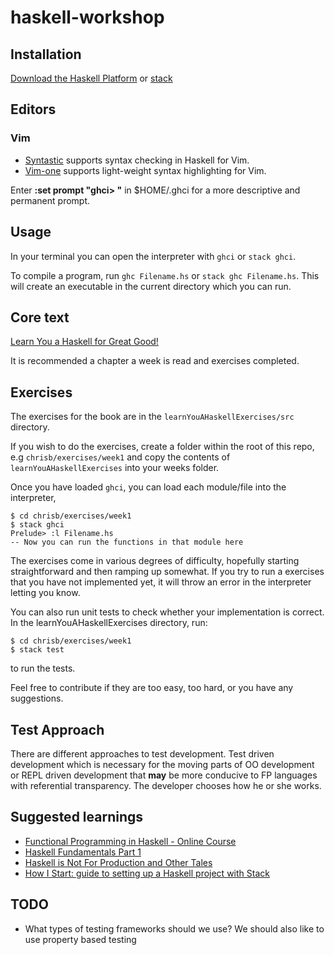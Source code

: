haskell-workshop
================

Installation
------------
[Download the Haskell Platform](https://www.haskell.org/platform/) or
[stack](https://docs.haskellstack.org/en/stable/install_and_upgrade/)

Editors
-------
### Vim
* [Syntastic](https://github.com/vim-syntastic/syntastic) supports syntax checking in Haskell for Vim.
* [Vim-one](https://github.com/rakr/vim-one/) supports light-weight syntax highlighting for Vim.

Enter **:set prompt "ghci> "** in $HOME/.ghci for a more descriptive and permanent prompt.

Usage
-----
In your terminal you can open the interpreter with `ghci` or `stack ghci`.

To compile a program, run `ghc Filename.hs` or `stack ghc Filename.hs`. This
will create an executable in the current directory which you can run.

Core text
-----------
[Learn You a Haskell for Great Good!](http://learnyouahaskell.com/chapters)

It is recommended a chapter a week is read and exercises completed. 

Exercises
---------
The exercises for the book are in the `learnYouAHaskellExercises/src`
directory.

If you wish to do the exercises, create a folder within the root of this repo,
e.g `chrisb/exercises/week1` and copy the contents of
`learnYouAHaskellExercises` into your weeks folder. 

Once you have loaded `ghci`, you can load each module/file into the
interpreter,

```
$ cd chrisb/exercises/week1
$ stack ghci
Prelude> :l Filename.hs
-- Now you can run the functions in that module here
```

The exercises come in various degrees of difficulty, hopefully starting
straightforward and then ramping up somewhat. If you try to run a exercises
that you have not implemented yet, it will throw an error in the interpreter
letting you know.

You can also run unit tests to check whether your implementation is correct. In
the learnYouAHaskellExercises directory, run:

```
$ cd chrisb/exercises/week1
$ stack test
```

to run the tests.

Feel free to contribute if they are too easy, too hard, or you have any
suggestions.

Test Approach
-------------
There are different approaches to test development. Test driven development
which is necessary for the moving parts of OO development or REPL driven
development that **may** be more conducive to FP languages with referential
transparency. The developer chooses how he or she works. 

Suggested learnings
-------------------
* [Functional Programming in Haskell - Online Course](https://www.futurelearn.com/courses/functional-programming-haskell/3)
* [Haskell Fundamentals Part 1](https://app.pluralsight.com/library/courses/haskell-fundamentals-part1/table-of-contents)
* [Haskell is Not For Production and Other Tales](https://www.youtube.com/watch?v=mlTO510zO78)
* [How I Start: guide to setting up a Haskell project with Stack](http://howistart.org/posts/haskell/)

TODO
----
* What types of testing frameworks should we use? We should also like to use property based testing

